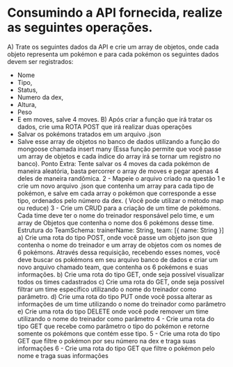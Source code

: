 # Consumindo a API fornecida, realize as seguintes operações.
A) Trate os seguintes dados da API e crie um array de objetos, onde cada objeto representa um
pokémon e para cada pokémon os seguintes dados devem ser registrados:
- Nome
- Tipo,
- Status,
- Numero da dex,
- Altura,
- Peso
- E em moves, salve 4 moves.
B) Após criar a função que irá tratar os dados, crie uma ROTA POST que irá realizar duas operações
- Salvar os pokémons tratados em um arquivo .json
- Salve esse array de objetos no banco de dados utilizando a função do mongoose chamada insert many
(Essa função permite que você passe um array de objetos e cada índice do array irá se tornar um registro
no banco).
Ponto Extra: Tente salvar os 4 moves da cada pokémon de maneira aleatória, basta percorrer o array de
moves e pegar apenas 4 deles de maneira randômica.
2 - Mapeie o arquivo criado na questão 1 e crie um novo arquivo .json que contenha um array para
cada tipo de pokémon, e salve em cada array o pokémon que corresponde a esse tipo, ordenados pelo
número da dex. ( Você pode utilizar o método map ou reduce)
3 - Crie um CRUD para a criação de um time de pokémons. Cada time deve ter o nome do treinador
responsável pelo time, e um array de Objetos que contenha o nome dos 6 pokémons desse time.
Estrutura do TeamSchema:
trainerName: String,
team: [{
name: String
}]
a) Crie uma rota do tipo POST, onde você passe um objeto json que contenha o nome do treinador e
um array de objetos com os nomes de 6 pokémons. Através dessa requisição, recebendo esses nomes,
você deve buscar os pokémons em seu arquivo banco de dados e criar um novo arquivo chamado team,
que contenha os 6 pokémons e suas informações.
b) Crie uma rota do tipo GET, onde seja possível visualizar todos os times cadastrados
c) Crie uma rota do GET, onde seja possível filtrar um time específico utilizando o nome do treinador
como parâmetro.
d) Crie uma rota do tipo PUT onde você possa alterar as informações de um time utilizando o nome do
treinador como parâmetro
e) Crie uma rota do tipo DELETE onde você pode remover um time utilizando o nome do treinador
como parâmetro
4 - Crie uma rota do tipo GET que recebe como parâmetro o tipo do pokémon e retorne somente os
pokémons que contém esse tipo.
5 - Crie uma rota do tipo GET que filtre o pokémon por seu número na dex e traga suas informações
6 - Crie uma rota do tipo GET que filtre o pokémon pelo nome e traga suas informações
